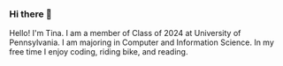 ### Hi there 👋

Hello! I'm Tina. I am a member of Class of 2024 at University of Pennsylvania.
I am majoring in Computer and Information Science. In my free time I enjoy coding,
riding bike, and reading. 